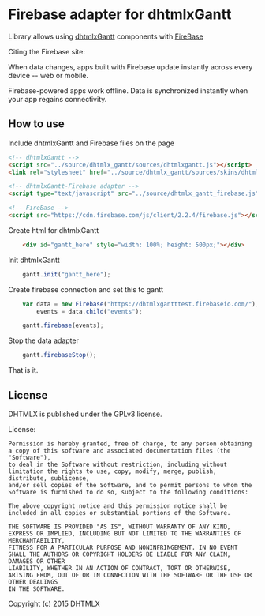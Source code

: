 Firebase adapter for dhtmlxGantt
=============================

Library allows using [dhtmlxGantt](http://dhtmlx.com/docs/products/dhtmlxGantt) components with [FireBase](https://firebase.com/)

Citing the Firebase site:

When data changes, apps built with Firebase update instantly across every device -- web or mobile.

Firebase-powered apps work offline. Data is synchronized instantly when your app regains connectivity.


How to use
-----------

Include dhtmlxGantt and Firebase files on the page

```html
<!-- dhtmlxGantt -->
<script src="../source/dhtmlx_gantt/sources/dhtmlxgantt.js"></script>
<link rel="stylesheet" href="../source/dhtmlx_gantt/sources/skins/dhtmlxgantt_skyblue.css">

<!-- dhtmlxGantt-Firebase adapter -->
<script type="text/javascript" src="../source/dhtmlx_gantt_firebase.js"></script>

<!-- FireBase -->
<script src="https://cdn.firebase.com/js/client/2.2.4/firebase.js"></script>
```
Create html for dhtmlxGantt

```html
    <div id="gantt_here" style="width: 100%; height: 500px;"></div>
```

Init dhtmlxGantt

```js
    gantt.init("gantt_here");
```

Create firebase connection and set this to gantt

```js
    var data = new Firebase("https://dhtmlxgantttest.firebaseio.com/"),
        events = data.child("events");

    gantt.firebase(events);
```

Stop the data adapter

```js
    gantt.firebaseStop();
```

That is it.

License
----------

DHTMLX is published under the GPLv3 license.

License:

	Permission is hereby granted, free of charge, to any person obtaining a copy of this software and associated documentation files (the "Software"),
	to deal in the Software without restriction, including without limitation the rights to use, copy, modify, merge, publish, distribute, sublicense,
	and/or sell copies of the Software, and to permit persons to whom the Software is furnished to do so, subject to the following conditions:

	The above copyright notice and this permission notice shall be included in all copies or substantial portions of the Software.

	THE SOFTWARE IS PROVIDED "AS IS", WITHOUT WARRANTY OF ANY KIND, EXPRESS OR IMPLIED, INCLUDING BUT NOT LIMITED TO THE WARRANTIES OF MERCHANTABILITY,
	FITNESS FOR A PARTICULAR PURPOSE AND NONINFRINGEMENT. IN NO EVENT SHALL THE AUTHORS OR COPYRIGHT HOLDERS BE LIABLE FOR ANY CLAIM, DAMAGES OR OTHER
	LIABILITY, WHETHER IN AN ACTION OF CONTRACT, TORT OR OTHERWISE, ARISING FROM, OUT OF OR IN CONNECTION WITH THE SOFTWARE OR THE USE OR OTHER DEALINGS
	IN THE SOFTWARE.


Copyright (c) 2015 DHTMLX